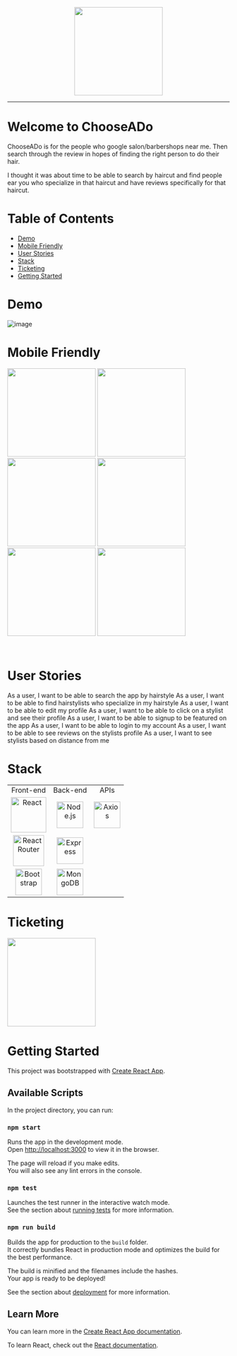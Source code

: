 <p align="center">
  <img src="https://i.imgur.com/cg3qsz8.png"  height=200>
  
</p>

-----------------------------------------------------------

# Welcome to ChooseADo

ChooseADo is for the people who google salon/barbershops near me. Then search through the review in hopes of finding the right person to do their hair. 

I thought it was about time to be able to search by haircut and find people ear you who specialize in that haircut and have reviews specifically for that haircut. 


# Table of Contents
  - [Demo](#demo)
  - [Mobile Friendly](#mobile-friendly)
  - [User Stories](#user-stories)
  - [Stack](#stack)
  - [Ticketing](#ticketing)
  - [Getting Started](#getting-started)
  
  

# Demo

![image](https://imgur.com/g8mJrbB.gif)<br>

# Mobile Friendly
<p>
 <img src="https://i.imgur.com/lrz7eqn.png" height=200>
 <img src="https://i.imgur.com/ORgAfpr.png"  height=200>
 <img src="https://i.imgur.com/MarT2Ow.png"  height=200>
 <img src="https://i.imgur.com/PJfXrew.png"  height=200>
 <img src="https://i.imgur.com/ltehzEX.png"  height=200>
 <img src="https://i.imgur.com/16Xg1b9.png"  height=200>
</p>
<br>

# User Stories

As a user, I want to be able to search the app by hairstyle
As a user, I want to be able to find hairstylists who specialize in my hairstyle
As a user, I want to be able to edit my profile
As a user, I want to be able to click on a stylist and see their profile
As a user, I want to be able to signup to be featured on the app
As a user, I want to be able to login to my account
As a user, I want to be able to see reviews on the stylists profile
As a user, I want to see stylists based on distance from me

# Stack

<table>
  <tr>
  </tr>
  <tr>
    <td align="center">Front-end</td>
    <td align="center">Back-end</td>
    <td align="center">APIs</td>
  </tr>
  <tr>
    <td align="center"><img src="https://upload.wikimedia.org/wikipedia/commons/thumb/a/a7/React-icon.svg/1280px-React-icon.svg.png" alt="React" title="React" width="80px"/></td>
    <td align="center"><img src="https://upload.wikimedia.org/wikipedia/commons/thumb/d/d9/Node.js_logo.svg/1280px-Node.js_logo.svg.png" alt="Node.js" title="Node.js" width="60px"/></td>
    <td align="center"><img src="https://user-images.githubusercontent.com/8939680/57233884-20344080-6fe5-11e9-8df3-0df1282e1574.png" alt="Axios" title="Axios" width="60px"/></td>
  </tr>
  <tr>
    <td align="center"><img src="https://cdn.worldvectorlogo.com/logos/react-router.svg" alt="React Router" title="React Router" width="70px"/></td>
    <td align="center"><img src="https://buttercms.com/static/images/tech_banners/ExpressJS.png" alt="Express" title="Express" width="60px"/></td>
  </tr>
  <tr>
    <td align="center"><img src="https://fuzati.com/wp-content/uploads/2016/12/Bootstrap-Logo.png" alt="Bootstrap" title="Bootstrap" width="60px"/></td>
    <td align="center"><img src="https://www.logolynx.com/images/logolynx/f4/f436442c17fa509c78e28aa28c76b923.png" alt="MongoDB" title="MongoDB" width="60px"/></td>
  </tr>
</table>

# Ticketing

<img src="https://i.imgur.com/ain7zJ3.png"  height=200>

# Getting Started


  


This project was bootstrapped with [Create React App](https://github.com/facebook/create-react-app).

## Available Scripts

In the project directory, you can run:

### `npm start`

Runs the app in the development mode.<br />
Open [http://localhost:3000](http://localhost:3000) to view it in the browser.

The page will reload if you make edits.<br />
You will also see any lint errors in the console.

### `npm test`

Launches the test runner in the interactive watch mode.<br />
See the section about [running tests](https://facebook.github.io/create-react-app/docs/running-tests) for more information.

### `npm run build`

Builds the app for production to the `build` folder.<br />
It correctly bundles React in production mode and optimizes the build for the best performance.

The build is minified and the filenames include the hashes.<br />
Your app is ready to be deployed!

See the section about [deployment](https://facebook.github.io/create-react-app/docs/deployment) for more information.


## Learn More

You can learn more in the [Create React App documentation](https://facebook.github.io/create-react-app/docs/getting-started).

To learn React, check out the [React documentation](https://reactjs.org/).


